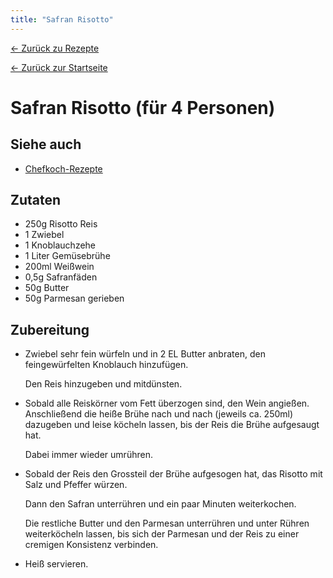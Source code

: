 ```yaml
---
title: "Safran Risotto"
---
```


[← Zurück zu Rezepte](./)

[← Zurück zur Startseite](../)

# Safran Risotto (für 4 Personen)

## Siehe auch

*   [Chefkoch-Rezepte](https://www.chefkoch.de/rezepte/158001069318511/Safranrisotto.html)

## Zutaten

*   250g Risotto Reis
*   1 Zwiebel
*   1 Knoblauchzehe
*   1 Liter Gemüsebrühe
*   200ml Weißwein
*   0,5g Safranfäden
*   50g Butter
*   50g Parmesan gerieben


## Zubereitung

*   Zwiebel sehr fein würfeln und in 2 EL Butter anbraten, 
    den feingewürfelten Knoblauch hinzufügen. 
    
    Den Reis hinzugeben und mitdünsten.

*   Sobald alle Reiskörner vom Fett überzogen sind, den Wein angießen. 
    Anschließend die heiße Brühe nach und nach (jeweils ca. 250ml) dazugeben
    und leise köcheln lassen, bis der Reis die Brühe aufgesaugt hat. 
    
    Dabei immer wieder umrühren.

*   Sobald der Reis den Grossteil der Brühe aufgesogen hat, das Risotto mit 
    Salz und Pfeffer würzen. 
    
    Dann den Safran unterrühren und ein paar Minuten weiterkochen.

    Die restliche Butter und den Parmesan unterrühren und unter Rühren 
    weiterköcheln lassen, bis sich der Parmesan und der Reis zu einer 
    cremigen Konsistenz verbinden.

*   Heiß servieren.